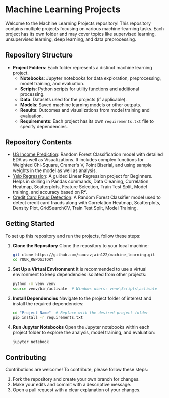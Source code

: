 # Machine Learning Projects

Welcome to the Machine Learning Projects repository! This repository contains multiple projects focusing on various machine-learning tasks. Each project has its own folder and may cover topics like supervised learning, unsupervised learning, deep learning, and data preprocessing.

## Repository Structure
- **Project Folders**: Each folder represents a distinct machine learning project.
  - **Notebooks**: Jupyter notebooks for data exploration, preprocessing, model training, and evaluation.
  - **Scripts**: Python scripts for utility functions and additional processing.
  - **Data**: Datasets used for the projects (if applicable).
  - **Models**: Saved machine learning models or other outputs.
  - **Results**: Outcomes and visualizations from model training and evaluation.
  - **Requirements**: Each project has its own `requirements.txt` file to specify dependencies.

## Repository Contents
- [US Income Prediction](./US%20Income%20Prediction): Random Forest Classification model with detailed EDA as well as Visualizations. It includes complex functions for Weighted Chi-Square, Cramer's V, Point Biserial, and using sample weights in the model as well as analysis.
- [Yelp Regression](./Yelp%20Regression): A guided Linear Regression project for Beginners. Helps in skilling in Pandas commands, Data Cleaning, Correlation Heatmap, Scatterplots, Feature Selection, Train Test Split, Model training, and accuracy based on R².
- [Credit Card Fraud Detection](./Credit%20Card%20%Fraud%Detection): A Random Forest Classifier model used to detect credit card frauds along with Correlation Heatmap, Scatterplots, Density Plot, GridSearchCV, Train Test Split, Model Training.

## Getting Started
To set up this repository and run the projects, follow these steps:

1. **Clone the Repository**
   Clone the repository to your local machine:
   ```bash
   git clone https://github.com/souravjain122/machine_learning.git
   cd YOUR_REPOSITORY
   ```
2. **Set Up a Virtual Environment**
   It is recommended to use a virtual environment to keep dependencies isolated from other projects:
   ```bash
   python -m venv venv
   source venv/bin/activate  # Windows users: venv\Scripts\activate
   ```
3. **Install Dependencies**
   Navigate to the project folder of interest and install the required dependencies:
   ```bash
   cd "Project Name"  # Replace with the desired project folder
   pip install -r requirements.txt
   ```
4. **Run Jupyter Notebooks**
   Open the Jupyter notebooks within each project folder to explore the analysis, model training, and evaluation:
   ``` bash
   jupyter notebook
   ```
## Contributing
Contributions are welcome! To contribute, please follow these steps:

1. Fork the repository and create your own branch for changes.
2. Make your edits and commit with a descriptive message.
3. Open a pull request with a clear explanation of your changes.
